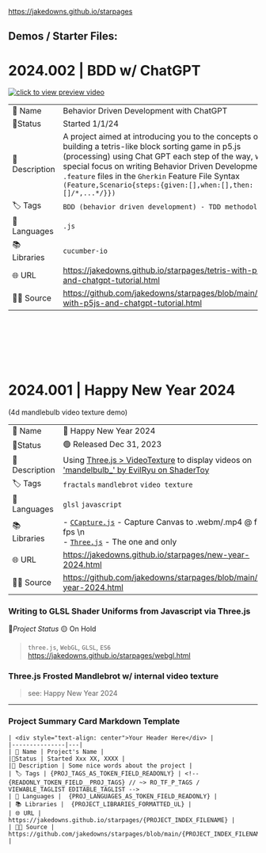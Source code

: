 https://jakedowns.github.io/starpages

## Demos / Starter Files:

# 2024.002 | BDD w/ ChatGPT

[![click to view preview video](https://jakedowns.github.io/starpages/res/jakedowns/custom-tutorial-template-overview.gif)]((https://jakedowns.github.io/starpages/res/jakedowns/jakedowns-github-io-starpages-tutorial-website-making-tetris-with-p5-js.mp4))

|||
|---|---|
| 👤 Name | Behavior Driven Development with ChatGPT |
|🚦Status | Started 1/1/24 |
|🧾 Description | A project aimed at introducing you to the concepts of building a tetris-like block sorting game in p5.js (processing) using Chat GPT each step of the way, with a special focus on writing Behavior Driven Development `.feature` files in the `Gherkin` Feature File Syntax `(Feature,Scenario{steps:{given:[],when:[],then:[]/*,...*/}})` |
| 🏷️ Tags | `BDD (behavior driven development) - TDD methodology` | <!-- {READONLY_TOKEN_FIELD__PROJ_TAGS} // ~> RO_TF_P_TAGS / VIEWABLE_TAGLIST EDITABLE_TAGLIST -->
| 💬 Languages |  `.js` |
| 📚 Libraries | `cucumber-io` | 
| 🌐 URL |  https://jakedowns.github.io/starpages/tetris-with-p5js-and-chatgpt-tutorial.html |
| 👨‍💻 Source | https://github.com/jakedowns/starpages/blob/main/tetris-with-p5js-and-chatgpt-tutorial.html |

<br/><br/><br/>
---

# 2024.001 | Happy New Year 2024
(4d mandlebulb video texture demo)

| | |
|---|---|
| 👤 Name | 🎉 Happy New Year 2024 |
|🚦Status | 🟢 Released Dec 31, 2023 |
|🧾 Description | Using [Three.js > VideoTexture](https://threejs.org/docs/#api/en/textures/VideoTexture) to display videos on ['mandelbulb_' by EvilRyu on ShaderToy](https://www.shadertoy.com/view/MdXSWn) |
| 🏷️ Tags | `fractals` `mandlebrot` `video texture` |
| 💬 Languages |  `glsl` `javascript` |
| 📚 Libraries |  - [`CCapture.js`](https://github.com/spite/ccapture.js/) - Capture Canvas to .webm/.mp4 @ fixed fps \n <br/> - [`Three.js`](https://github.com/mrdoob/three.js) - The one and only | 
| 🌐 URL |  https://jakedowns.github.io/starpages/new-year-2024.html |
| 👨‍💻 Source | https://github.com/jakedowns/starpages/blob/main/new-year-2024.html | 

### Writing to GLSL Shader Uniforms from Javascript via Three.js
🚦*Project Status* 🟡 On Hold
> `three.js`, `WebGL`, `GLSL`, `ES6`
> https://jakedowns.github.io/starpages/webgl.html

### Three.js Frosted Mandlebrot w/ internal video texture

> see: Happy New Year 2024

<!-- ### Building Tetris with P5.js and ChatGPT
🚦*Project Status* 🟢 Started, ❄️ Halted
> https://jakedowns.github.io/starpages/tetris-with-p5js-and-chatgpt-tutorial.html -->

---

### Project Summary Card Markdown Template
```
| <div style="text-align: center">Your Header Here</div> |
|---------------|---|
| 👤 Name | Project's Name |
|🚦Status | Started Xxx XX, XXXX |
|🧾 Description | Some nice words about the project |
| 🏷️ Tags | {PROJ_TAGS_AS_TOKEN_FIELD_READONLY} | <!-- {READONLY_TOKEN_FIELD__PROJ_TAGS} // ~> RO_TF_P_TAGS / VIEWABLE_TAGLIST EDITABLE_TAGLIST -->
| 💬 Languages |  {PROJ_LANGUAGES_AS_TOKEN_FIELD_READONLY} |
| 📚 Libraries |  {PROJECT_LIBRARIES_FORMATTED_UL} | 
| 🌐 URL |  https://jakedowns.github.io/starpages/{PROJECT_INDEX_FILENAME} |
| 👨‍💻 Source | https://github.com/jakedowns/starpages/blob/main/{PROJECT_INDEX_FILENAME} | 
```